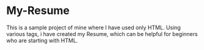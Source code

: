 # My-Resume
This is a sample project of mine where I have used only HTML. Using various tags, i have created my Resume, which can be helpful for beginners who are starting with HTML.

